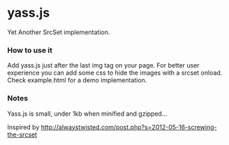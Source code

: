 yass.js
=========

Yet Another SrcSet implementation.

### How to use it

Add yass.js just after the last img tag on your page. 
For better user experience you can add some css to hide the images with a srcset onload.
Check example.html for a demo implementation.

### Notes

Yass.js is small, under 1kb when minified and gzipped...

Inspired by http://alwaystwisted.com/post.php?s=2012-05-16-screwing-the-srcset